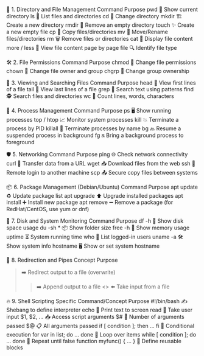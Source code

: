 📁 1. Directory and File Management
Command	Purpose
pwd  	📍 Show current directory
ls	    📂 List files and directories
cd	    🚪 Change directory
mkdir	🏗️ Create a new directory
rmdir	🧹 Remove an empty directory
touch	✨ Create a new empty file
cp	    📄 Copy files/directories
mv   	🚚 Move/Rename files/directories
rm	    🗑️ Remove files or directories
cat	    📖 Display file content
more / less	        📜 View file content page by page
file	            🔍 Identify file type


🛠️ 2. File Permissions
Command	Purpose
chmod   	🔐 Change file permissions
chown	    👑 Change file owner and group
chgrp	    👥 Change group ownership


🔎 3. Viewing and Searching Files
Command	Purpose
head	🔼 View first lines of a file
tail	🔽 View last lines of a file
grep	🧲 Search text using patterns
find	🕵️ Search files and directories
wc   	🧮 Count lines, words, characters


🚀 4. Process Management
Command	Purpose
ps	          🖥️ Show running processes
top / htop	  📈 Monitor system processes
kill	      💥 Terminate a process by PID
killall	      🛑 Terminate processes by name
bg	          🔙 Resume a suspended process in background
fg	          🔛 Bring a background process to foreground


🛡️ 5. Networking
Command	Purpose
ping	🌐 Check network connectivity
curl	📡 Transfer data from a URL
wget	📥 Download files from the web
ssh 	🔐 Remote login to another machine
scp	    📤 Secure copy files between systems


📦 6. Package Management (Debian/Ubuntu)
Command	Purpose
apt update      	       ♻️ Update package list
apt upgrade	               ⬆️ Upgrade installed packages
apt install <package>	   ➕ Install new package
apt remove <package>	   ➖ Remove a package
(for RedHat/CentOS, use yum  or dnf)


🧹 7. Disk and System Monitoring
Command	Purpose
df -h       	💾 Show disk space usage
du -sh *	    📦 Show folder size
free -h	        🧠 Show memory usage
uptime      	⏳ System running time
who	            👤 List logged-in users
uname -a	    🛠️ Show system info
hostname    	🖥️ Show or set system hostname



🔄 8. Redirection and Pipes
Concept	Purpose         
>	➡️ Redirect output to a file (overwrite)
>>	➡️ Append output to a file
<>	⬅️ Take input from a file


🔥 9. Shell Scripting Specific
Command/Concept	Purpose
#!/bin/bash	                               ✍️ Shebang to define interpreter
echo   	                                   📣 Print text to screen
read	                                   📝 Take user input
$1, $2, ...	                               📥 Access script arguments
$#	                                       🔢 Number of arguments passed
$@	                                       📋 All arguments passed
if [ condition ]; then ... fi	           🧠 Conditional execution
for var in list; do ... done	           🔄 Loop over items
while [ condition ]; do ... done	       🔁 Repeat until false
function myfunc() { ... }	               🧩 Define reusable blocks
